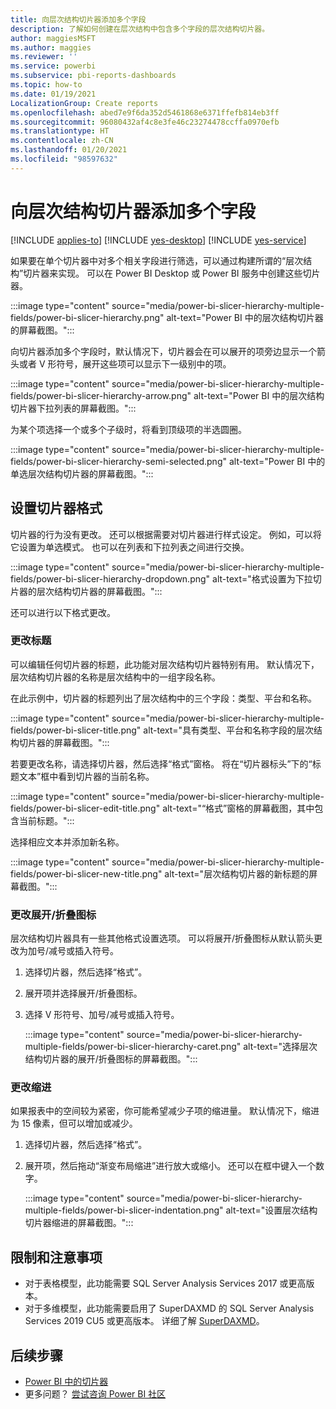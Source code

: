 ```yaml
---
title: 向层次结构切片器添加多个字段
description: 了解如何创建在层次结构中包含多个字段的层次结构切片器。
author: maggiesMSFT
ms.author: maggies
ms.reviewer: ''
ms.service: powerbi
ms.subservice: pbi-reports-dashboards
ms.topic: how-to
ms.date: 01/19/2021
LocalizationGroup: Create reports
ms.openlocfilehash: abed7e9f6da352d5461868e6371ffefb814eb3ff
ms.sourcegitcommit: 96080432af4c8e3fe46c23274478ccffa0970efb
ms.translationtype: HT
ms.contentlocale: zh-CN
ms.lasthandoff: 01/20/2021
ms.locfileid: "98597632"
---
```

# <a name="add-multiple-fields-to-a-hierarchy-slicer"></a>向层次结构切片器添加多个字段

[!INCLUDE [applies-to](../includes/applies-to.md)] [!INCLUDE [yes-desktop](../includes/yes-desktop.md)] [!INCLUDE [yes-service](../includes/yes-service.md)]

如果要在单个切片器中对多个相关字段进行筛选，可以通过构建所谓的“层次结构”切片器来实现。 可以在 Power BI Desktop 或 Power BI 服务中创建这些切片器。

:::image type="content" source="media/power-bi-slicer-hierarchy-multiple-fields/power-bi-slicer-hierarchy.png" alt-text="Power BI 中的层次结构切片器的屏幕截图。":::

向切片器添加多个字段时，默认情况下，切片器会在可以展开的项旁边显示一个箭头或者 V 形符号，展开这些项可以显示下一级别中的项。

:::image type="content" source="media/power-bi-slicer-hierarchy-multiple-fields/power-bi-slicer-hierarchy-arrow.png" alt-text="Power BI 中的层次结构切片器下拉列表的屏幕截图。":::
 
 
为某个项选择一个或多个子级时，将看到顶级项的半选圆圈。
 
:::image type="content" source="media/power-bi-slicer-hierarchy-multiple-fields/power-bi-slicer-hierarchy-semi-selected.png" alt-text="Power BI 中的单选层次结构切片器的屏幕截图。":::

## <a name="format-the-slicer"></a>设置切片器格式

切片器的行为没有更改。 还可以根据需要对切片器进行样式设定。 例如，可以将它设置为单选模式。 也可以在列表和下拉列表之间进行交换。 

:::image type="content" source="media/power-bi-slicer-hierarchy-multiple-fields/power-bi-slicer-hierarchy-dropdown.png" alt-text="格式设置为下拉切片器的层次结构切片器的屏幕截图。":::

还可以进行以下格式更改。

### <a name="change-the-title"></a>更改标题

可以编辑任何切片器的标题，此功能对层次结构切片器特别有用。 默认情况下，层次结构切片器的名称是层次结构中的一组字段名称。

在此示例中，切片器的标题列出了层次结构中的三个字段：类型、平台和名称。

:::image type="content" source="media/power-bi-slicer-hierarchy-multiple-fields/power-bi-slicer-title.png" alt-text="具有类型、平台和名称字段的层次结构切片器的屏幕截图。":::

若要更改名称，请选择切片器，然后选择“格式”窗格。 将在“切片器标头”下的“标题文本”框中看到切片器的当前名称。 

:::image type="content" source="media/power-bi-slicer-hierarchy-multiple-fields/power-bi-slicer-edit-title.png" alt-text="“格式”窗格的屏幕截图，其中包含当前标题。":::

选择相应文本并添加新名称。

:::image type="content" source="media/power-bi-slicer-hierarchy-multiple-fields/power-bi-slicer-new-title.png" alt-text="层次结构切片器的新标题的屏幕截图。":::


### <a name="change-the-expandcollapse-icon"></a>更改展开/折叠图标

层次结构切片器具有一些其他格式设置选项。 可以将展开/折叠图标从默认箭头更改为加号/减号或插入符号。

1. 选择切片器，然后选择“格式”。
1. 展开项并选择展开/折叠图标。
1. 选择 V 形符号、加号/减号或插入符号。
 
    :::image type="content" source="media/power-bi-slicer-hierarchy-multiple-fields/power-bi-slicer-hierarchy-caret.png" alt-text="选择层次结构切片器的展开/折叠图标的屏幕截图。":::
 
### <a name="change-the-indentation"></a>更改缩进

如果报表中的空间较为紧密，你可能希望减少子项的缩进量。 默认情况下，缩进为 15 像素，但可以增加或减少。 

1. 选择切片器，然后选择“格式”。
1. 展开项，然后拖动“渐变布局缩进”进行放大或缩小。 还可以在框中键入一个数字。

    :::image type="content" source="media/power-bi-slicer-hierarchy-multiple-fields/power-bi-slicer-indentation.png" alt-text="设置层次结构切片器缩进的屏幕截图。":::
    
## <a name="limitations-and-considerations"></a>限制和注意事项

- 对于表格模型，此功能需要 SQL Server Analysis Services 2017 或更高版本。
- 对于多维模型，此功能需要启用了 SuperDAXMD 的 SQL Server Analysis Services 2019 CU5 或更高版本。 详细了解 [SuperDAXMD](/analysis-services/multidimensional-models/dax-for-multidimensional-models#superdaxmd)。

## <a name="next-steps"></a>后续步骤

- [Power BI 中的切片器](../visuals/power-bi-visualization-slicers.md)
- 更多问题？ [尝试咨询 Power BI 社区](https://community.powerbi.com/)
